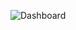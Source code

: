 ![Dashboard]((https://github.com/BijitPika/My-transaction-dashboard/blob/main/Screenshot%202024-03-27%20031148.png))
